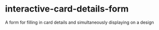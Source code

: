 # interactive-card-details-form
A form for filling in card details and simultaneously displaying on a design
